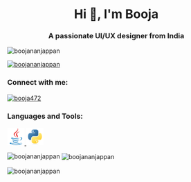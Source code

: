 <h1 align="center">Hi 👋, I'm Booja</h1>
<h3 align="center">A passionate UI/UX designer from India</h3>

<p align="left"> <img src="https://komarev.com/ghpvc/?username=boojananjappan&label=Profile%20views&color=0e75b6&style=flat" alt="boojananjappan" /> </p>

<p align="left"> <a href="https://github.com/ryo-ma/github-profile-trophy"><img src="https://github-profile-trophy.vercel.app/?username=boojananjappan" alt="boojananjappan" /></a> </p>

<h3 align="left">Connect with me:</h3>
<p align="left">
<a href="https://instagram.com/booja472" target="blank"><img align="center" src="https://raw.githubusercontent.com/rahuldkjain/github-profile-readme-generator/master/src/images/icons/Social/instagram.svg" alt="booja472" height="30" width="40" /></a>
</p>

<h3 align="left">Languages and Tools:</h3>
<p align="left"> <a href="https://www.java.com" target="_blank" rel="noreferrer"> <img src="https://raw.githubusercontent.com/devicons/devicon/master/icons/java/java-original.svg" alt="java" width="40" height="40"/> </a> <a href="https://www.python.org" target="_blank" rel="noreferrer"> <img src="https://raw.githubusercontent.com/devicons/devicon/master/icons/python/python-original.svg" alt="python" width="40" height="40"/> </a> </p>

<p><img align="left" src="https://github-readme-stats.vercel.app/api/top-langs?username=boojananjappan&show_icons=true&locale=en&layout=compact" alt="boojananjappan" /></p>

<p>&nbsp;<img align="center" src="https://github-readme-stats.vercel.app/api?username=boojananjappan&show_icons=true&locale=en" alt="boojananjappan" /></p>

<p><img align="center" src="https://github-readme-streak-stats.herokuapp.com/?user=boojananjappan&" alt="boojananjappan" /></p>
